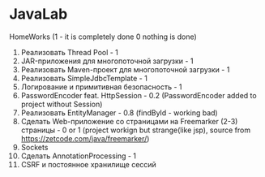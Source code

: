 # JavaLab
HomeWorks  (1 - it is completely done 0 nothing is done)

01. Реализовать Thread Pool - 1                                             
02. JAR-приложения для многопоточной загрузки - 1                            
03. Реализовать Maven-проект для многопоточной загрузки - 1
04. Реализовать SimpleJdbcTemplate - 1
05. Логирование и примитивная безопасность - 1
06. PasswordEncoder feat. HttpSession - 0.2 (PasswordEncoder added to project without Session)
07. Реализовать EntityManager - 0.8 (findById - working bad)
08. Сделать Web-приложение со страницами на Freemarker (2-3) страницы - 0 or 1 (project workign but strange(like jsp), source from https://zetcode.com/java/freemarker/)
09. Sockets
10. Сделать AnnotationProcessing - 1
11. CSRF и постоянное хранилище сессий

